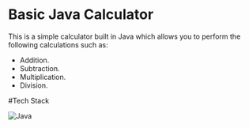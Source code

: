 # Basic Java Calculator

This is a simple calculator built in Java which allows you to perform the following calculations such as:

* Addition.
* Subtraction.
* Multiplication.
* Division.

#Tech Stack

![Java](https://img.shields.io/badge/java-%23ED8B00.svg?style=for-the-badge&logo=java&logoColor=white)
